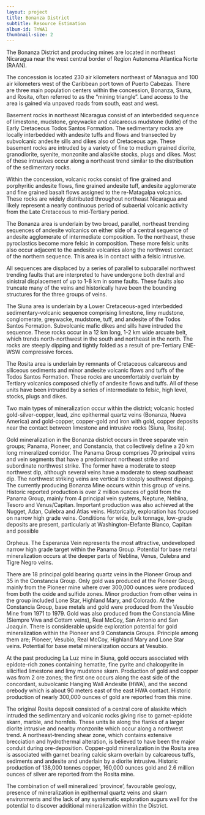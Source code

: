 ```yaml
---
layout: project
title: Bonanza District
subtitle: Resource Estimation
album-id: TnWA1
thumbnail-size: 2
---
```


The Bonanza District and producing mines are located in northeast
Nicaragua near the west central border of Region Autonoma Atlantica
Norte (RAAN).

The concession is located 230 air kilometers northeast of Managua and
100 air kilometers west of the Caribbean port town of Puerto Cabezas.
There are three main population centers within the concession, Bonanza,
Siuna, and Rosita, often referred to as the “mining triangle”. Land
access to the area is gained via unpaved roads from south, east and
west.

Basement rocks in northeast Nicaragua consist of an interbedded sequence
of limestone, mudstone, greywacke and calcareous mudstone (lutite) of
the Early Cretaceous Todos Santos Formation. The sedimentary rocks are
locally interbedded with andesite tuffs and flows and transected by
subvolcanic andesite sills and dikes also of Cretaceous age. These
basement rocks are intruded by a variety of fine to medium grained
diorite, granodiorite, syenite, monzonite and alaskite stocks, plugs and
dikes. Most of these intrusives occur along a northeast trend similar to
the distribution of the sedimentary rocks.

Within the concession, volcanic rocks consist of fine grained and
porphyritic andesite flows, fine grained andesite tuff, andesite
agglomerate and fine grained basalt flows assigned to the re-Matagalpa
volcanics. These rocks are widely distributed throughout northeast
Nicaragua and likely represent a nearly continuous period of subaerial
volcanic activity from the Late Cretaceous to mid-Tertiary period.

The Bonanza area is underlain by two broad, parallel, northeast trending
sequences of andesite volcanics on either side of a central sequence of
andesite agglomerate of intermediate composition. To the northeast,
these pyroclastics become more felsic in composition. These more felsic
units also occur adjacent to the andesite volcanics along the northwest
contact of the northern sequence. This area is in contact with a felsic
intrusive.

All sequences are displaced by a series of parallel to subparallel
northwest trending faults that are interpreted to have undergone both
dextral and sinistral displacement of up to 1-8 km in some faults. These
faults also truncate many of the veins and historically have been the
bounding structures for the three groups of veins.

The Siuna area is underlain by a Lower Cretaceous-aged interbedded
sedimentary-volcanic sequence comprising limestone, limy mudstone,
conglomerate, greywacke, mudstone, tuff, and andesite of the Todos
Santos Formation. Subvolcanic mafic dikes and sills have intruded the
sequence. These rocks occur in a 12 km long, 1-2 km wide arcuate belt,
which trends north-northwest in the south and northeast in the north.
The rocks are steeply dipping and tightly folded as a result of
pre-Tertiary ENE-WSW compressive forces.

The Rosita area is underlain by remnants of Cretaceous calcareous and
siliceous sediments and minor andesite volcanic flows and tuffs of the
Todos Santos Formation. These rocks are uncomfortably overlain by
Tertiary volcanics composed chiefly of andesite flows and tuffs. All of
these units have been intruded by a series of intermediate to felsic,
high level, stocks, plugs and dikes.

Two main types of mineralization occur within the district; volcanic
hosted gold-silver-copper, lead, zinc epithermal quartz veins (Bonanza,
Nueva America) and gold-copper, copper-gold and iron with gold, copper
deposits near the contact between limestone and intrusive rocks (Siuna,
Rosita).

Gold mineralization in the Bonanza district occurs in three separate
vein groups; Panama, Pioneer, and Constancia, that collectively define a
20 km long mineralized corridor. The Panama Group comprises 70 principal
veins and vein segments that have a predominant northeast strike and
subordinate northwest strike. The former have a moderate to steep
northwest dip, although several veins have a moderate to steep southeast
dip. The northwest striking veins are vertical to steeply southwest
dipping. The currently producing Bonanza Mine occurs within this group
of veins. Historic reported production is over 2 million ounces of gold
from the Panama Group, mainly from 4 principal vein systems, Neptune,
Neblina, Tesoro and Venus/Capitan. Important production was also
achieved at the Nugget, Adan, Culebra and Atlas veins. Historically,
exploration has focused on narrow high grade veins. Conditions for wide,
bulk tonnage, low-grade deposits are present, particularly at
Washington-Elefante Blanco, Capitan and possible

Orpheus. The Esperanza Vein represents the most attractive, undeveloped
narrow high grade target within the Panama Group. Potential for base
metal mineralization occurs at the deeper parts of Neblina, Venus,
Culebra and Tigre Negro veins.

There are 18 principal gold bearing quartz veins in the Pioneer Group
and 35 in the Constancia Group. Only gold was produced at the Pioneer
Group, mainly from the Pioneer mine where over 300,000 ounces were
produced from both the oxide and sulfide zones. Minor production from
other veins in the group included Lone Star, Highland Mary, and
Colorado. At the Constancia Group, base metals and gold were produced
from the Vesubio Mine from 1971 to 1979. Gold was also produced from the
Constancia Mine (Siempre Viva and Cottam veins), Real McCoy, San Antonio
and San Joaquin. There is considerable upside exploration potential for
gold mineralization within the Pioneer and 9 Constancia Groups.
Principle among them are; Pioneer, Vesubio, Real McCoy, Highland Mary
and Lone Star veins. Potential for base metal mineralization occurs at
Vesubio.

At the past producing La Luz mine in Siuna, gold occurs associated with
epidote-rich zones containing hematite, fine pyrite and chalcopyrite in
silicified limestone and limy mudstone skarn. Production of gold and
copper was from 2 ore zones; the first one occurs along the east side of
the concordant, subvolcanic Hanging Wall Andesite (HWA), and the second
orebody which is about 90 meters east of the east HWA contact. Historic
production of nearly 300,000 ounces of gold are reported from this mine.

The original Rosita deposit consisted of a central core of alaskite
which intruded the sedimentary and volcanic rocks giving rise to
garnet-epidote skarn, marble, and hornfels. These units lie along the
flanks of a larger diorite intrusive and nearby monzonite which occur
along a northwest trend. A northeast-trending shear zone, which contains
extensive brecciation and hydrothermal alteration, is believed to have
been the major conduit during ore-deposition. Copper-gold mineralization
in the Rosita area is associated with garnet bearing calcic skarn
overlain by calcareous tuffs, sediments and andesite and underlain by a
diorite intrusive. Historic production of 138,000 tonnes copper, 160,000
ounces gold and 2.6 million ounces of silver are reported from the
Rosita mine.

The combination of well mineralized ‘province’, favourable geology,
presence of mineralization in epithermal quartz veins and skarn
environments and the lack of any systematic exploration augurs well for
the potential to discover additional mineralization within the District.
